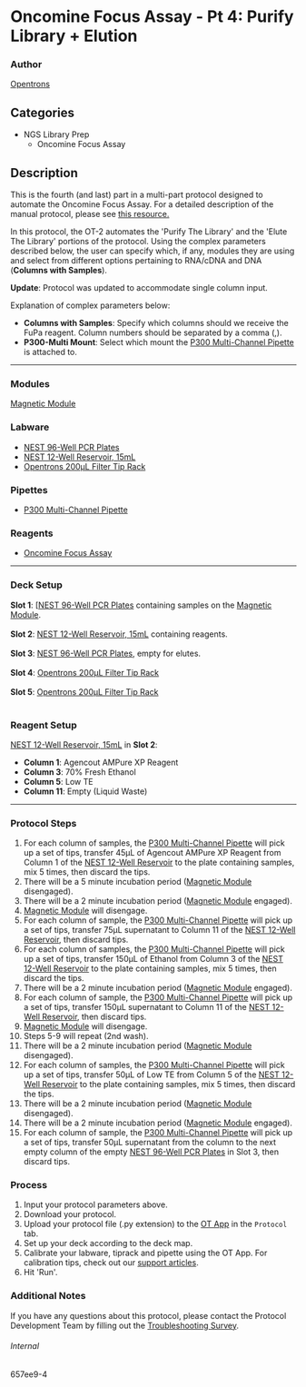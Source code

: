 # Oncomine Focus Assay - Pt 4: Purify Library + Elution

### Author
[Opentrons](https://opentrons.com/)

## Categories
* NGS Library Prep
	* Oncomine Focus Assay

## Description
This is the fourth (and last) part in a multi-part protocol designed to automate the Oncomine Focus Assay. For a detailed description of the manual protocol, please see [this resource.](https://s3.amazonaws.com/pf-upload-01/u-4256/0/2022-01-27/kk23ns4/MAN0015819_Part1_OFAv1S5FTLibraryPrep_UG.pdf)

In this protocol, the OT-2 automates the 'Purify The Library' and the 'Elute The Library' portions of the protocol. Using the complex parameters described below, the user can specify which, if any, modules they are using and select from different options pertaining to RNA/cDNA and DNA (**Columns with Samples**).

**Update**: Protocol was updated to accommodate single column input.

Explanation of complex parameters below:
* **Columns with Samples**: Specify which columns should we receive the FuPa reagent. Column numbers should be separated by a comma (,).
* **P300-Multi Mount**: Select which mount the [P300 Multi-Channel Pipette](https://shop.opentrons.com/8-channel-electronic-pipette/) is attached to.  

---

### Modules
[Magnetic Module](https://shop.opentrons.com/collections/hardware-modules/products/magdeck)


### Labware
* [NEST 96-Well PCR Plates](https://shop.opentrons.com/nest-0-1-ml-96-well-pcr-plate-full-skirt/)
* [NEST 12-Well Reservoir, 15mL](https://shop.opentrons.com/nest-12-well-reservoirs-15-ml/)
* [Opentrons 200µL Filter Tip Rack](https://shop.opentrons.com/opentrons-200ul-filter-tips/)



### Pipettes
* [P300 Multi-Channel Pipette](https://shop.opentrons.com/8-channel-electronic-pipette/)


### Reagents
* [Oncomine Focus Assay](https://s3.amazonaws.com/pf-upload-01/u-4256/0/2022-01-27/kk23ns4/MAN0015819_Part1_OFAv1S5FTLibraryPrep_UG.pdf)


---

### Deck Setup
**Slot 1**: [[NEST 96-Well PCR Plates](https://shop.opentrons.com/nest-0-1-ml-96-well-pcr-plate-full-skirt/) containing samples on the [Magnetic Module](https://shop.opentrons.com/collections/hardware-modules/products/magdeck).</br>
</br>
**Slot 2**: [NEST 12-Well Reservoir, 15mL](https://shop.opentrons.com/nest-12-well-reservoirs-15-ml/) containing reagents. </br>
</br>
**Slot 3**: [NEST 96-Well PCR Plates](https://shop.opentrons.com/nest-0-1-ml-96-well-pcr-plate-full-skirt/), empty for elutes.</br>
</br>
**Slot 4**: [Opentrons 200µL Filter Tip Rack](https://shop.opentrons.com/opentrons-200ul-filter-tips/)</br>
</br>
**Slot 5**: [Opentrons 200µL Filter Tip Rack](https://shop.opentrons.com/opentrons-200ul-filter-tips/)</br>
</br>

### Reagent Setup
[NEST 12-Well Reservoir, 15mL](https://shop.opentrons.com/nest-12-well-reservoirs-15-ml/) in **Slot 2**:
* **Column 1**: Agencout AMPure XP Reagent
* **Column 3**: 70% Fresh Ethanol
* **Column 5**: Low TE
* **Column 11**: Empty (Liquid Waste)


---

### Protocol Steps
1. For each column of samples, the [P300 Multi-Channel Pipette](https://shop.opentrons.com/8-channel-electronic-pipette/) will pick up a set of tips, transfer 45µL of Agencout AMPure XP Reagent from Column 1 of the [NEST 12-Well Reservoir](https://shop.opentrons.com/nest-12-well-reservoirs-15-ml/) to the plate containing samples, mix 5 times, then discard the tips.
2. There will be a 5 minute incubation period ([Magnetic Module](https://shop.opentrons.com/collections/hardware-modules/products/magdeck) disengaged).
3. There will be a 2 minute incubation period ([Magnetic Module](https://shop.opentrons.com/collections/hardware-modules/products/magdeck) engaged).
4. [Magnetic Module](https://shop.opentrons.com/collections/hardware-modules/products/magdeck) will disengage.
5. For each column of sample, the [P300 Multi-Channel Pipette](https://shop.opentrons.com/8-channel-electronic-pipette/) will pick up a set of tips, transfer 75µL supernatant to Column 11 of the [NEST 12-Well Reservoir](https://shop.opentrons.com/nest-12-well-reservoirs-15-ml/), then discard tips.
6. For each column of samples, the [P300 Multi-Channel Pipette](https://shop.opentrons.com/8-channel-electronic-pipette/) will pick up a set of tips, transfer 150µL of Ethanol from Column 3 of the [NEST 12-Well Reservoir](https://shop.opentrons.com/nest-12-well-reservoirs-15-ml/) to the plate containing samples, mix 5 times, then discard the tips.
7. There will be a 2 minute incubation period ([Magnetic Module](https://shop.opentrons.com/collections/hardware-modules/products/magdeck) engaged).
8. For each column of sample, the [P300 Multi-Channel Pipette](https://shop.opentrons.com/8-channel-electronic-pipette/) will pick up a set of tips, transfer 150µL supernatant to Column 11 of the [NEST 12-Well Reservoir](https://shop.opentrons.com/nest-12-well-reservoirs-15-ml/), then discard tips.
9. [Magnetic Module](https://shop.opentrons.com/collections/hardware-modules/products/magdeck) will disengage.
10. Steps 5-9 will repeat (2nd wash).
11. There will be a 2 minute incubation period ([Magnetic Module](https://shop.opentrons.com/collections/hardware-modules/products/magdeck) disengaged).
12. For each column of samples, the [P300 Multi-Channel Pipette](https://shop.opentrons.com/8-channel-electronic-pipette/) will pick up a set of tips, transfer 50µL of Low TE from Column 5 of the [NEST 12-Well Reservoir](https://shop.opentrons.com/nest-12-well-reservoirs-15-ml/) to the plate containing samples, mix 5 times, then discard the tips.
13. There will be a 2 minute incubation period ([Magnetic Module](https://shop.opentrons.com/collections/hardware-modules/products/magdeck) disengaged).
14. There will be a 2 minute incubation period ([Magnetic Module](https://shop.opentrons.com/collections/hardware-modules/products/magdeck) engaged).
15. For each column of sample, the [P300 Multi-Channel Pipette](https://shop.opentrons.com/8-channel-electronic-pipette/) will pick up a set of tips, transfer 50µL supernatant from the column to the next empty column of the empty [NEST 96-Well PCR Plates](https://shop.opentrons.com/nest-0-1-ml-96-well-pcr-plate-full-skirt/) in Slot 3, then discard tips.


### Process
1. Input your protocol parameters above.
2. Download your protocol.
3. Upload your protocol file (.py extension) to the [OT App](https://opentrons.com/ot-app) in the `Protocol` tab.
4. Set up your deck according to the deck map.
5. Calibrate your labware, tiprack and pipette using the OT App. For calibration tips, check out our [support articles](https://support.opentrons.com/en/collections/1559720-guide-for-getting-started-with-the-ot-2).
6. Hit 'Run'.

### Additional Notes
If you have any questions about this protocol, please contact the Protocol Development Team by filling out the [Troubleshooting Survey](https://protocol-troubleshooting.paperform.co/).

###### Internal
657ee9-4
